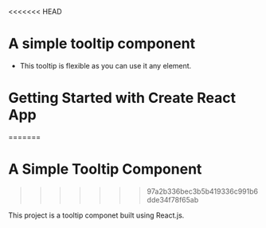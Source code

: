 <<<<<<< HEAD
# A simple tooltip component
- This tooltip is flexible as you can use it any element.
 

# Getting Started with Create React App
=======
# A Simple Tooltip Component
>>>>>>> 97a2b336bec3b5b419336c991b6dde34f78f65ab

This project is a tooltip componet built using React.js.

